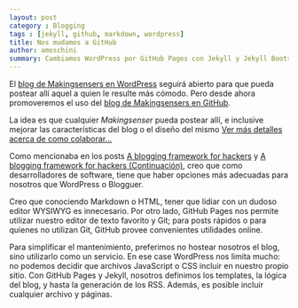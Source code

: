```yaml
---
layout: post
category : Blogging
tags : [jekyll, github, markdown, wordpress]
title: Nos mudamos a GitHub
author: amoschini
summary: Cambiamos WordPress por GitHub Pages con Jekyll y Jekyll Bootstrap. La idea es que cualquier <em>Makingsenser</em> pueda postear allí, e inclusive mejorar las características del blog o el diseño del mismo.
---
```


El [blog de Makingsensers en WordPress](http://makingsensers.wordpress.com/) seguirá abierto para que pueda postear allí aquel a quien le resulte más cómodo. Pero desde ahora promoveremos el uso del [blog de Makingsensers en GitHub](http://makingsensers.github.com/).

La idea es que cualquier _Makingsenser_ pueda postear allí, e inclusive mejorar las características del blog o el diseño del mismo [Ver más detalles acerca de como colaborar...](http://makingsensers.github.com/colaborar)

Como mencionaba en los posts [A blogging framework for hackers](http://makingsensers.github.com/2012/12/27/a-blogging-framework-for-hackers/) y [A blogging framework for hackers (Continuación)](http://makingsensers.github.com/2013/01/22/a-blogging-framework-for-hackers-continuacion/), creo que como desarrolladores de software, tiene que haber opciones más adecuadas para nosotros que WordPress o Blogguer.

Creo que conociendo Markdown o HTML, tener que lidiar con un dudoso editor WYSIWYG es innecesario. Por otro lado, GitHub Pages nos permite utilizar nuestro editor de texto favorito y Git; para posts rápidos o para quienes no utilizan Git, GitHub provee convenientes utilidades online.

Para simplificar el mantenimiento, preferimos no hostear nosotros el blog, sino utilizarlo como un servicio. En ese case WordPress nos limita mucho: no podemos decidir que archivos JavaScript o CSS incluir en nuestro propio sitio. Con GitHub Pages y Jekyll, nosotros definimos los templates, la lógica del blog, y hasta la generación de los RSS. Además, es posible incluir cualquier archivo y páginas.



